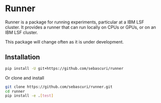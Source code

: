 # Runner

Runner is a package for running experiments, particular at a IBM LSF cluster. 
It provides a runner that can run locally on CPUs or GPUs, or on an IBM LSF cluster.

This package will change often as it is under development. 
## Installation  
```bash
pip install -U git+https://github.com/sebascuri/runner
```
Or clone and install 
```bash
git clone https://github.com/sebascuri/runner.git
cd runner 
pip install -e .[test]
```